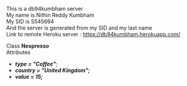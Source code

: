 This is a db94kumbham server<br>
My name is Nithin Reddy Kumbham<br>
My SID is S545694<br>
And the server is generated from my SID and my last name<br>
Link to remote Heroku server : https://db94kumbham.herokuapp.com/ <br>


Class **Nespresso**<br>
Attributes<br>
- ***type = "Coffee"***;<br>
- ***country = "United Kingdom";***<br>
- ***value = 15;***<br>
